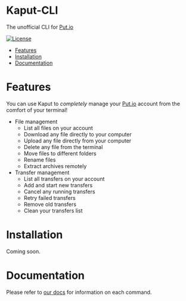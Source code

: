 # Kaput-CLI

The unofficial CLI for [Put.io](https://put.io)

[![License](https://img.shields.io/github/license/davidchalifoux/kaput-cli.svg)](https://github.com/davidchalifoux/kaput-cli/blob/main/LICENSE)

- [Features](#features)
- [Installation](#installation)
- [Documentation](#documentation)

# Features

You can use Kaput to _completely_ manage your [Put.io](https://put.io) account from the comfort of your terminal!

- File management
  - List all files on your account
  - Download any file directly to your computer
  - Upload any file directly from your computer
  - Delete any file from the terminal
  - Move files to different folders
  - Rename files
  - Extract archives remotely
- Transfer management
  - List all transfers on your account
  - Add and start new transfers
  - Cancel any running transfers
  - Retry failed transfers
  - Remove old transfers
  - Clean your transfers list

# Installation

Coming soon.

# Documentation

Please refer to [our docs](https://docs.kaput.sh/info/get-started) for information on each command.
